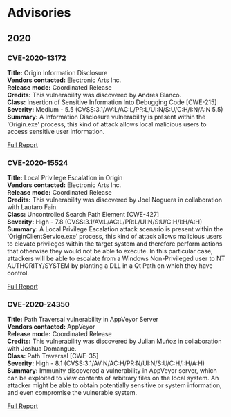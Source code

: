 # Advisories

## 2020

### CVE-2020-13172

**Title:** Origin Information Disclosure  
**Vendors contacted:** Electronic Arts Inc.  
**Release mode:** Coordinated Release  
**Credits:** This vulnerability was discovered by Andres Blanco.  
**Class:** Insertion of Sensitive Information Into Debugging Code [CWE-215]  
**Severity:** Medium - 5.5 (CVSS:3.1/AV:L/AC:L/PR:L/UI:N/S:U/C:H/I:N/A:N 5.5)  
**Summary:** A Information Disclosure vulnerability is present within the ‘Origin.exe’ process, this kind of attack allows local malicious users to access sensitive user information.

[Full Report](2020/CVE-2020-13172.pdf)

### CVE-2020-15524

**Title:** Local Privilege Escalation in Origin  
**Vendors contacted:** Electronic Arts Inc.  
**Release mode:** Coordinated Release  
**Credits:** This vulnerability was discovered by Joel Noguera in collaboration with Lautaro Fain.  
**Class:** Uncontrolled Search Path Element [CWE-427]  
**Severity:** High - 7.8 (CVSS:3.1/AV:L/AC:L/PR:L/UI:N/S:U/C:H/I:H/A:H)  
**Summary:** A Local Privilege Escalation attack scenario is present within the ‘OriginClientService.exe’ process, this kind of attack allows malicious users to elevate privileges within the target system and therefore perform actions that otherwise they would not be able to execute. In this particular case, attackers will be able to escalate from a Windows Non-Privileged user to NT AUTHORITY/SYSTEM by planting a DLL in a Qt Path on which they have control.

[Full Report](2020/CVE-2020-15524.pdf)

### CVE-2020-24350

**Title:** Path Traversal vulnerability in AppVeyor Server  
**Vendors contacted:** AppVeyor  
**Release mode:** Coordinated Release  
**Credits:** This vulnerability was discovered by Julian Muñoz in collaboration with Joshua Domangue.  
**Class:** Path Traversal [CWE-35]  
**Severity:** High - 8.1 (CVSS:3.1/AV:N/AC:H/PR:N/UI:N/S:U/C:H/I:H/A:H)  
**Summary:** Immunity discovered a vulnerability in AppVeyor server, which can be exploited to view contents of arbitrary files on the local system. An attacker might be able to obtain potentially sensitive or system information, and even compromise the vulnerable system.  

[Full Report](2020/CVE-2020-24350.pdf)
